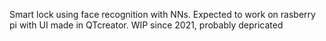 Smart lock using face recognition with NNs. Expected to work on rasberry pi with UI made in QTcreator. WIP since 2021, probably depricated
